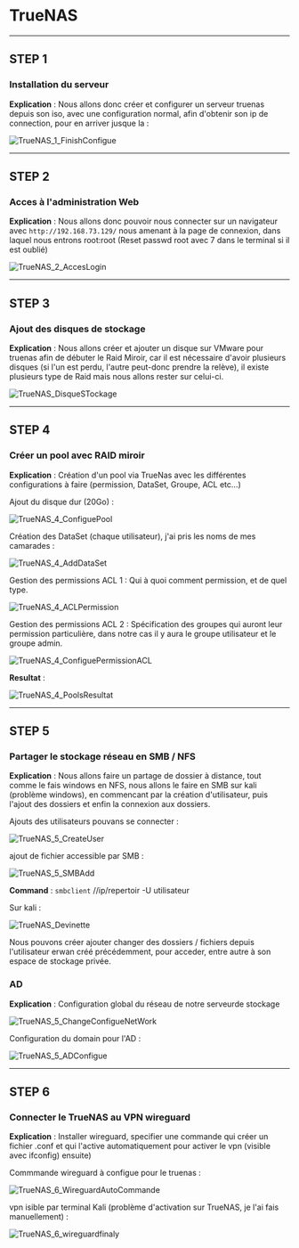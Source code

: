 # TrueNAS

---------------------------------------------------------------------------------------------
## STEP 1
### Installation du serveur

**Explication** : Nous allons donc créer et configurer un serveur truenas depuis son iso, avec une configuration normal, afin d'obtenir son ip de connection, pour en arriver jusque la : 

![TrueNAS_1_FinishConfigue](https://github.com/Asthral/Efrei/assets/151788916/6c991957-1eb5-4909-8a85-e38ce0d420c2)

---------------------------------------------------------------------------------------------
## STEP 2
### Acces à l'administration Web

**Explication** : Nous allons donc pouvoir nous connecter sur un navigateur avec `http://192.168.73.129/` nous amenant à la page de connexion, dans laquel nous entrons root:root (Reset passwd root avec 7 dans le terminal si il est oublié)

![TrueNAS_2_AccesLogin](https://github.com/Asthral/Efrei/assets/151788916/5a46768e-5ad3-4fd1-a36a-1a5b1b2dc84f)

---------------------------------------------------------------------------------------------
## STEP 3
### Ajout des disques de stockage

**Explication** : Nous allons créer et ajouter un disque sur VMware pour truenas afin de débuter le Raid Miroir, car il est nécessaire d'avoir plusieurs disques (si l'un est perdu, l'autre peut-donc prendre la relève), il existe plusieurs type de Raid mais nous allons rester sur celui-ci.

![TrueNAS_DisqueSTockage](https://github.com/Asthral/Efrei/assets/151788916/a7561b5b-5e6f-46f7-85a2-d25d28edc1db)

---------------------------------------------------------------------------------------------
## STEP 4
### Créer un pool avec RAID miroir

**Explication** : Création d'un pool via TrueNas avec les différentes configurations à faire (permission, DataSet, Groupe, ACL etc...)

Ajout du disque dur (20Go) : 

![TrueNAS_4_ConfiguePool](https://github.com/Asthral/Efrei/assets/151788916/048f4e07-df8a-42d6-b1c0-1a92072a92f5)

Création des DataSet (chaque utilisateur), j'ai pris les noms de mes camarades :

![TrueNAS_4_AddDataSet](https://github.com/Asthral/Efrei/assets/151788916/fe4dc794-0c62-48df-acba-7e6257827352)

Gestion des permissions ACL 1 :
Qui à quoi comment permission, et de quel type. 

![TrueNAS_4_ACLPermission](https://github.com/Asthral/Efrei/assets/151788916/9e3f98f6-0e52-4971-b883-6dfc9e18432e)

Gestion des permissions ACL 2 :
Spécification des groupes qui auront leur permission particulière, dans notre cas il y aura le groupe utilisateur et le groupe admin.

![TrueNAS_4_ConfiguePermissionACL](https://github.com/Asthral/Efrei/assets/151788916/5515ee22-d0b9-471b-a889-63d22aec1bd0)

**Resultat** :

![TrueNAS_4_PoolsResultat](https://github.com/Asthral/Efrei/assets/151788916/9035f2cc-3ccb-4fe2-aedd-28155ef1dafc)

---------------------------------------------------------------------------------------------
## STEP 5
### Partager le stockage réseau en SMB / NFS

**Explication** : Nous allons faire un partage de dossier à distance, tout comme le fais windows en NFS, nous allons le faire en SMB sur kali (problème windows), en commencant par la création d'utilisateur, puis l'ajout des dossiers et enfin la connexion aux dossiers.

Ajouts des utilisateurs pouvans se connecter : 

![TrueNAS_5_CreateUser](https://github.com/Asthral/Efrei/assets/151788916/7bc436be-88d8-4aff-90e9-e3a2cd0d9727)

ajout de fichier accessible par SMB : 

![TrueNAS_5_SMBAdd](https://github.com/Asthral/Efrei/assets/151788916/31bac52e-f5ec-4195-9770-ed50e86df15a)

**Command** : `smbclient` //ip/repertoir -U utilisateur

Sur kali : 

![TrueNAS_Devinette](https://github.com/Asthral/Efrei/assets/151788916/ce04f941-0512-4115-8acb-4732b65ae4a1)

Nous pouvons créer ajouter changer des dossiers / fichiers depuis l'utilisateur erwan créé précédemment, pour acceder, entre autre à son espace de stockage privée.

### AD

**Explication** : Configuration global du réseau de notre serveurde stockage

![TrueNAS_5_ChangeConfigueNetWork](https://github.com/Asthral/Efrei/assets/151788916/e4e0be20-208a-4b69-aed8-1d82eb290888)

Configuration du domain pour l'AD :

![TrueNAS_5_ADConfigue](https://github.com/Asthral/Efrei/assets/151788916/79c4791f-9b15-47bd-be20-c7c9a8b6a542)

---------------------------------------------------------------------------------------------
## STEP 6
### Connecter le TrueNAS au VPN wireguard

**Explication** : Installer wireguard, specifier une commande qui créer un fichier .conf et qui l'active automatiquement pour activer le vpn (visible avec ifconfig) ensuite)

Commmande wireguard à configue pour le truenas :

![TrueNAS_6_WireguardAutoCommande](https://github.com/Asthral/Efrei/assets/151788916/c5654df3-7544-457c-b88c-6f54e49308e8)

vpn isible par terminal Kali (problème d'activation sur TrueNAS, je l'ai fais manuellement) :

![TrueNAS_6_wireguardfinaly](https://github.com/Asthral/Efrei/assets/151788916/256579da-d1a2-4e90-a272-a7ab77e97fe3)


